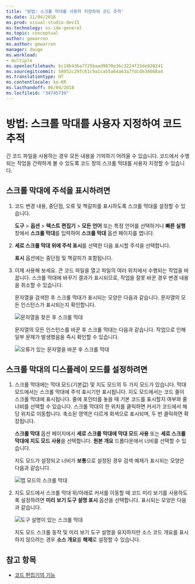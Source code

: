 ```yaml
---
title: '방법: 스크롤 막대를 사용자 지정하여 코드 추적'
ms.date: 11/04/2016
ms.prod: visual-studio-dev15
ms.technology: vs-ide-general
ms.topic: conceptual
author: gewarren
ms.author: gewarren
manager: douge
ms.workload:
- multiple
ms.openlocfilehash: bc18b436a7f25baad9870e36c3224f23de920241
ms.sourcegitcommit: 58052c29fc61c9a1ca55a64a63a7fdcde34668a4
ms.translationtype: HT
ms.contentlocale: ko-KR
ms.lasthandoff: 06/04/2018
ms.locfileid: "34745739"
---
```

# <a name="how-to-track-your-code-by-customizing-the-scrollbar"></a>방법: 스크롤 막대를 사용자 지정하여 코드 추적

긴 코드 파일을 사용하는 경우 모든 내용을 기억하기 어려울 수 있습니다. 코드에서 수행되는 작업을 간략하게 볼 수 있도록 코드 창의 스크롤 막대를 사용자 지정할 수 있습니다.

## <a name="to-show-annotations-on-the-scroll-bar"></a>스크롤 막대에 주석을 표시하려면

1. 코드 변경 내용, 중단점, 오류 및 책갈피를 표시하도록 스크롤 막대를 설정할 수 있습니다.

    **도구** > **옵션** > **텍스트 편집기** > **모든 언어** 또는 특정 언어를 선택하거나 **빠른 실행** 창에서 **스크롤 막대**를 입력하여 **스크롤 막대** 옵션 페이지를 엽니다.

2. **세로 스크롤 막대 위에 주석 표시**를 선택한 다음 표시할 주석을 선택합니다.

    **표시** 옵션에는 중단점 및 책갈피가 포함됩니다.

3. 이제 사용해 보세요. 큰 코드 파일을 열고 파일의 여러 위치에서 수행되는 작업을 바꿉니다. 스크롤 막대에 바꾸기 결과가 표시되므로, 작업을 잘못 바꾼 경우 변경 내용을 취소할 수 있습니다.

    문자열을 검색한 후 스크롤 막대가 표시되는 모양은 다음과 같습니다. 문자열의 모든 인스턴스가 표시되는지 확인합니다.

    ![문자열을 찾은 후 스크롤 막대](../ide/media/enhancedscrollbarsearch.png)

    문자열의 모든 인스턴스를 바꾼 후 스크롤 막대는 다음과 같습니다. 작업으로 인해 일부 문제가 발생했음을 즉시 확인할 수 있습니다.

    ![오류가 있는 문자열을 바꾼 후 스크롤 막대](../ide/media/enhancedscrollbarreplace.png)

## <a name="to-set-the-display-mode-for-the-scroll-bar"></a>스크롤 막대의 디스플레이 모드를 설정하려면

1. 스크롤 막대에는 막대 모드(기본값) 및 지도 모드의 두 가지 모드가 있습니다. 막대 모드에서는 스크롤 막대에 주석 표시기만 표시됩니다. 지도 모드에서는 코드 줄이 스크롤 막대에 표시됩니다. 줄에 포인터를 놓을 때 기본 코드를 표시할지 여부와 줄 너비를 선택할 수 있습니다. 스크롤 막대의 한 위치를 클릭하면 커서가 코드에서 해당 위치로 이동합니다. 축소된 영역은 다르게 회색으로 표시되며, 두 번 클릭하면 확장됩니다.

    **스크롤 막대** 옵션 페이지에서 **세로 스크롤 막대에 막대 모드 사용** 또는 **세로 스크롤 막대에 지도 모드 사용**을 선택합니다. **원본 개요** 드롭다운에서 너비를 선택할 수 있습니다.

    지도 모드가 설정되고 너비가 **보통**으로 설정된 경우 검색 예제가 표시되는 모양은 다음과 같습니다.

    ![맵 모드의 스크롤 막대](../ide/media/enhancedscrollbar.png)

2. 지도 모드에서 스크롤 막대 위/아래로 커서를 이동할 때 코드 미리 보기를 사용하도록 설정하려면 **미리 보기 도구 설명 표시** 옵션을 선택합니다. 표시되는 모양은 다음과 같습니다.

    ![도구 설명이 있는 스크롤 막대](../ide/media/enhancedscrollbarsearchtooltip.png)

    지도 모드 스크롤 동작 및 미리 보기 도구 설명을 유지하지만 소스 코드 개요를 표시하지 않으려는 경우 **소스 개요**를 **해제**로 설정할 수 있습니다.

## <a name="see-also"></a>참고 항목

- [코드 편집기의 기능](../ide/writing-code-in-the-code-and-text-editor.md)